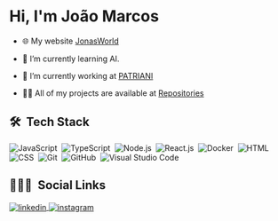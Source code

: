 
<h1 align="left">Hi, I'm João Marcos</h1>

- 🌐 My website [JonasWorld](https://www.devjonas.com/)


- 🌱 I’m currently learning AI.

- 🔭 I’m currently working at [PATRIANI](https://www.construtorapatriani.com.br/)

- 👨‍💻 All of my projects are available at [Repositories](https://github.com/zJoaoMarcos?tab=repositories)

## 🛠 &nbsp;Tech Stack

![JavaScript](https://img.shields.io/badge/-JavaScript-05122A?style=flat&logo=javascript)&nbsp;
![TypeScript](https://img.shields.io/badge/-TypeScript-05122A?style=flat&logo=typescript)&nbsp;
![Node.js](https://img.shields.io/badge/-Node.js-05122A?style=flat&logo=node.js)&nbsp;
![React.js](https://img.shields.io/badge/-React.js-05122A?style=flat&logo=react)&nbsp;
![Docker](https://img.shields.io/badge/-Docker-05122A?style=flat&logo=docker)&nbsp;
![HTML](https://img.shields.io/badge/-HTML-05122A?style=flat&logo=HTML5)&nbsp;
![CSS](https://img.shields.io/badge/-CSS-05122A?style=flat&logo=CSS3&logoColor=1572B6)&nbsp;
![Git](https://img.shields.io/badge/-Git-05122A?style=flat&logo=git)&nbsp;
![GitHub](https://img.shields.io/badge/-GitHub-05122A?style=flat&logo=github)&nbsp;
![Visual Studio Code](https://img.shields.io/badge/-Visual%20Studio%20Code-05122A?style=flat&logo=visual-studio-code&logoColor=007ACC)&nbsp;

## 👨🏽‍🦲 &nbsp;Social Links

<a href="https://www.linkedin.com/in/joaomarcos-silva/" target="_blank">
  <img align="center" src="https://img.shields.io/badge/-joaomarcos-05122A?style=flat&logo=linkedin" alt="linkedin"/>
</a>
<a href="https://www.instagram.com/jonnasss__/" target="_blank">
 <img align="center" src="https://img.shields.io/badge/-joaomarcos-05122A?style=flat&logo=instagram" alt="instagram"/>
</a>

<!--
**zJoaoMarcos/zJoaoMarcos** is a ✨ _special_ ✨ repository because its `README.md` (this file) appears on your GitHub profile.

Here are some ideas to get you started:

- 🔭 I’m currently working on ...
- 🌱 I’m currently learning ...
- 👯 I’m looking to collaborate on ...
- 🤔 I’m looking for help with ...
- 💬 Ask me about ...
- 📫 How to reach me: ...
- 😄 Pronouns: ...
- ⚡ Fun fact: ...
-->
